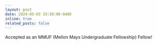 ```yaml
---
layout: post
date: 2024-05-03 15:59:00-0400
inline: true
related_posts: false
---
```


Accepted as an MMUF (Mellon Mays Undergraduate Fellowship) Fellow!
